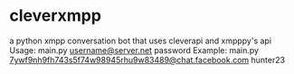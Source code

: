 cleverxmpp
==========
a python xmpp conversation bot that uses cleverapi and xmpppy's api
Usage: main.py username@server.net password
Example: main.py 7ywf9nh9fh743s5f74w98945rhu9w83489@chat.facebook.com hunter23
